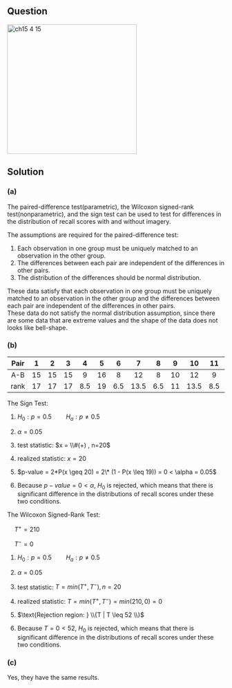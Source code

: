 ## Question
<img width="300" alt="ch15 4 15" src="https://github.com/user-attachments/assets/95eea2d3-3ca1-4ed5-a324-9298fbbc92d0" />

## Solution

### (a) 
The paired-difference test(parametric), the Wilcoxon signed-rank test(nonparametric), and the sign test can be used to test for differences in the distribution of recall scores with and without imagery.  

The assumptions are required for the paired-difference test:  
1. Each observation in one group must be uniquely matched to an observation in the other group.
2. The differences between each pair are independent of the differences in other pairs.
3. The distribution of the differences should be normal distribution.

These data satisfy that each observation in one group must be uniquely matched to an observation in the other group and the differences between each pair are independent of the differences in other pairs.  
These data do not satisfy the normal distribution assumption, since there are some data that are extreme values and the shape of the data does not looks like bell-shape.  

### (b)
|Pair| 1 | 2 | 3 | 4 | 5 | 6 | 7  | 8 | 9 | 10 | 11| 12| 13| 14| 15| 16| 17| 18| 19| 20|
|:--:|:-:|:-:|:-:|:-:|:-:|:-:|:-: |:-:|:-:|:-: |:-:|:-:|:-:|:-:|:-:|:-:|:-:|:-:|:-:|:-:|
|A-B | 15| 15| 15| 9 | 16| 8 | 12 | 8 | 10| 12 | 9 | 4 | 10| 4 | 17| 13| 4 | 7 | 7 | 10|
|rank| 17| 17| 17|8.5| 19|6.5|13.5|6.5| 11|13.5|8.5| 2 | 11| 2 | 20| 15| 2 |4.5|4.5| 11|

The Sign Test:  
  
1. $H_0 : p=0.5 \quad \quad H_a : p \neq 0.5$  
   
2. $\alpha = 0.05$  
    
3. test statistic: $x = \\#(+) , n=20$  
  
4. realized statistic: $x=20$  
  
5. $p-value = 2*P(x \geq 20) = 2\* (1 - P(x \leq 19)) = 0 < \alpha = 0.05$  

6. Because $p-value = 0 < \alpha$, $H_0$ is rejected, which means that there is significant difference in the distributions of recall scores under these two conditions.

The Wilcoxon Signed-Rank Test:  

$\quad T^+ = 210$  
  
$\quad T^- = 0$  
  
1. $H_0 : p=0.5 \quad \quad H_a : p \neq 0.5$  
   
2. $\alpha = 0.05$  
    
3. test statistic: $T = min(T^+, T^-) , n=20$  
  
4. realized statistic: $T = min(T^+, T^-) = min(210,0) = 0$  
  
5. $\text{Rejection region: } \\{T | T \leq 52 \\}$    
  
6. Because $T=0 < 52$, $H_0$ is rejected, which means that there is significant difference in the distributions of recall scores under these two conditions.  

### (c)
Yes, they have the same results.




